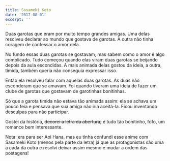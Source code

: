 ```yaml
---
title: Sasameki Koto
date: '2017-08-01'
excerpt: ''
---
```




Duas garotas que eram por muito tempo grandes amigas. Uma delas resolveu declarar ao mundo que gostava de garotas. A outra não tinha coragem de confessar o amor dela.

No fundo essas duas garotas se gostavam, mas sabem como o amor é algo complicado. Tudo começou quando elas viram duas garotas se beijando depois da aula escondidas. A mais animada delas gostou da ideia, a outra, tímida, também queria não conseguia expressar isso.

Então ela resolveu falar com aquelas duas garotas. As duas não esconderam que se amavam. Foi quando tiveram uma ideia de fazer um clube de garotas que gostavam de garotinhas bonitinhas.

Só que a garota tímida não estava tão animada assim: ela se achava um pouco feia e pensava que sua amiga não iria aceitá-la. Ficou inventando desculpas para não participar.

Gostei da história, <strike>decorei a letra da abertura,</strike> é tudo tão bonitinho, fofo, um romance bem interessante.

Nota: era para ser Aoi Hana, mas eu tinha confundi esse anime com Sasameki Koto (menos pela parte da letra) já que as protagonistas são uma a cada da outra e resolvi deixar assim mesmo e mudar a ordem das postagens!
